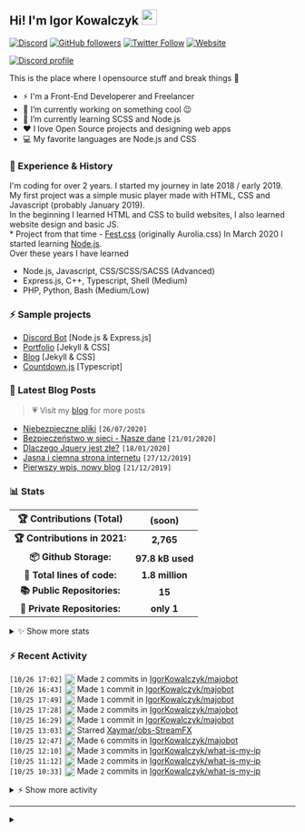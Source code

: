 <!-- ## Hi! I'm Igor Kowalczyk 🖐️ -->
## Hi! I'm Igor Kowalczyk <img src="https://raw.githubusercontent.com/igorkowalczyk/igorkowalczyk/master/src/images/wave.gif" width="27px">
[![Discord](https://img.shields.io/discord/666599184844980224?color=333&label=Chat&logo=discord&logoColor=fff&style=flat-square)](https://discord.gg/bVNNHuQ)
[![GitHub followers](https://img.shields.io/github/followers/igorkowalczyk?color=333&label=Follow&logo=github&logoColor=fff&style=flat-square)](https://github.com/IgorKowalczyk?tab=followers)
[![Twitter Follow](https://img.shields.io/twitter/follow/majonezexe?color=333&label=Follow&logo=twitter&logoColor=fff&style=flat-square)](https://twitter.com/majonezexe)
[![Website](https://img.shields.io/website?down_color=333&down_message=off&label=Website&logo=firefox&logoColor=fff&style=flat-square&up_color=333&up_message=up&url=https%3A%2F%2Figorkowalczyk.github.io)](https://igorkowalczyk.github.io)

[![Discord profile](https://discord.c99.nl/widget/theme-3/440200028292907048.png)](https://discord.com/users/440200028292907048)

This is the place where I opensource stuff and break things :rofl:

- ⚡  I'm a Front-End Developerer and Freelancer
- 🔭 I’m currently working on something cool :wink:
- 🌱 I’m currently learning SCSS and Node.js
- ❤️ I love Open Source projects and designing web apps
- 💻 My favorite languages are Node.js and CSS

### 💪 Experience & History
I'm coding for over 2 years. I started my journey in late 2018 / early 2019.<br>
My first project was a simple music player made with HTML, CSS and Javascript (probably January 2019).<br>
In the beginning I learned HTML and CSS to build websites, I also learned website design and basic JS.<br>
\* Project from that time - [Fest.css](https://github.com/igorkowalczyk/fest) (originally Aurolia.css)
In March 2020 I started learning [Node.js](https://nodejs.org).<br>
Over these years I have learned
 * Node.js, Javascript, CSS/SCSS/SACSS (Advanced)
 * Express.js, C++, Typescript, Shell (Medium)
 * PHP, Python, Bash (Medium/Low)

### ⚡ Sample projects

* [Discord Bot](https://github.com/igorkowalczyk/majobot) [Node.js & Express.js]
* [Portfolio](https://igorkowalczyk.github.io) [Jekyll & CSS] 
* [Blog](https://igorkowalczyk.github.io/blog) [Jekyll & CSS] 
* [Countdown.js](https://igorkowalczyk.github.io/countdown) [Typescript] 

### 📕 Latest Blog Posts
> 💗 Visit my [blog](https://igorkowalczyk.github.io/blog) for more posts
<!-- START_SECTION:feed -->
   - [Niebezpieczne pliki](https://igorkowalczyk.github.io/blog/internet/2020/07/27/Niebezpieczne-pliki) `[26/07/2020]`
- [Bezpieczeństwo w sieci - Nasze dane](https://igorkowalczyk.github.io/blog/internet/2020/01/22/Bezpiecze%C5%84stwo-w-sieci-nasze-dane) `[21/01/2020]`
- [Dlaczego Jquery jest złe?](https://igorkowalczyk.github.io/blog/internet/programowanie/javascript/2020/01/19/Dlaczego-Jquery-jest-z%C5%82e) `[18/01/2020]`
- [Jasna i ciemna strona internetu](https://igorkowalczyk.github.io/blog/internet/2019/12/28/Jasna-i-ciemna-strona-internetu) `[27/12/2019]`
- [Pierwszy wpis, nowy blog](https://igorkowalczyk.github.io/blog/offtop/2019/12/22/Pierwszy-wpis,-nowy-blog) `[21/12/2019]`
<!-- Posts last updated on Thu Oct 28 2021 04:45:20 GMT+0000 (Coordinated Universal Time) -->
   <!-- END_SECTION:feed -->

### 📊 Stats

<!--START_SECTION:waka-->
 | 🏆 Contributions (Total) | (soon) |
|:-:|:-:|
| **🏆 Contributions in 2021:** | **2,765**|
| **📦 Github Storage:** | **97.8 kB used**|
| **📝 Total lines of code:** | **1.8 million**|
| **📚 Public Repositories:** | **15** |
| **🔑 Private Repositories:** | **only 1** |
<details><summary>✨ Show more stats</summary>

#### 🌞 I work most during day 

```text
🌞 Morning    164 commits    ████░░░░░░░░░░░░░░░░░░░░░   15.89% 
🌆 Daytime    519 commits    ████████████░░░░░░░░░░░░░   50.29% 
🌃 Evening    336 commits    ████████░░░░░░░░░░░░░░░░░   32.56% 
🌙 Night      13 commits     ░░░░░░░░░░░░░░░░░░░░░░░░░   1.26%
```
#### 📅 I'm most productive on Tuesday 

```text
Monday       143 commits    ███░░░░░░░░░░░░░░░░░░░░░░   13.86% 
Tuesday      199 commits    ████░░░░░░░░░░░░░░░░░░░░░   19.28% 
Wednesday    197 commits    ████░░░░░░░░░░░░░░░░░░░░░   19.09% 
Thursday     121 commits    ███░░░░░░░░░░░░░░░░░░░░░░   11.72% 
Friday       141 commits    ███░░░░░░░░░░░░░░░░░░░░░░   13.66% 
Saturday     135 commits    ███░░░░░░░░░░░░░░░░░░░░░░   13.08% 
Sunday       96 commits     ██░░░░░░░░░░░░░░░░░░░░░░░   9.3%
```


#### 📊 Weekly work stats 

```text
💬 Programming Languages: 
JavaScript               1 hr 27 mins        █████████████████████░░░░   83.6% 
Markdown                 8 mins              ██░░░░░░░░░░░░░░░░░░░░░░░   8.08% 
Bash                     4 mins              █░░░░░░░░░░░░░░░░░░░░░░░░   4.05% 
JSON                     2 mins              ░░░░░░░░░░░░░░░░░░░░░░░░░   2.56% 
Other                    1 min               ░░░░░░░░░░░░░░░░░░░░░░░░░   1.53%

💻 Operating System: 
Linux                    1 hr 44 mins        █████████████████████████   100.0%
```

</details>

<!-- Wakatime stats generated at 2021-10-28 04:17:49.923447 -->
<!--END_SECTION:waka-->

### :zap: Recent Activity
<!--START_SECTION:activity-->
`[10/26 17:02]` <a href="https://github.com/igorkowalczyk" title="📝"><img alt="📝" src="https://github.com/igorkowalczykbot/github-activity/raw/master/icons/commit.png" align="top" height="18"></a> Made `2` commits in [IgorKowalczyk/majobot](https://github.com/IgorKowalczyk/majobot)  
`[10/26 16:43]` <a href="https://github.com/igorkowalczyk" title="📝"><img alt="📝" src="https://github.com/igorkowalczykbot/github-activity/raw/master/icons/commit.png" align="top" height="18"></a> Made `1` commit in [IgorKowalczyk/majobot](https://github.com/IgorKowalczyk/majobot)  
`[10/25 17:49]` <a href="https://github.com/igorkowalczyk" title="📝"><img alt="📝" src="https://github.com/igorkowalczykbot/github-activity/raw/master/icons/commit.png" align="top" height="18"></a> Made `1` commit in [IgorKowalczyk/majobot](https://github.com/IgorKowalczyk/majobot)  
`[10/25 17:28]` <a href="https://github.com/igorkowalczyk" title="📝"><img alt="📝" src="https://github.com/igorkowalczykbot/github-activity/raw/master/icons/commit.png" align="top" height="18"></a> Made `2` commits in [IgorKowalczyk/majobot](https://github.com/IgorKowalczyk/majobot)  
`[10/25 16:29]` <a href="https://github.com/igorkowalczyk" title="📝"><img alt="📝" src="https://github.com/igorkowalczykbot/github-activity/raw/master/icons/commit.png" align="top" height="18"></a> Made `1` commit in [IgorKowalczyk/majobot](https://github.com/IgorKowalczyk/majobot)  
`[10/25 13:03]` <a href="https://github.com/igorkowalczyk" title="⭐"><img alt="⭐" src="https://github.com/igorkowalczykbot/github-activity/raw/master/icons/star.png" align="top" height="18"></a> Starred [Xaymar/obs-StreamFX](https://github.com/Xaymar/obs-StreamFX)  
`[10/25 12:47]` <a href="https://github.com/igorkowalczyk" title="📝"><img alt="📝" src="https://github.com/igorkowalczykbot/github-activity/raw/master/icons/commit.png" align="top" height="18"></a> Made `6` commits in [IgorKowalczyk/majobot](https://github.com/IgorKowalczyk/majobot)  
`[10/25 12:10]` <a href="https://github.com/igorkowalczyk" title="📝"><img alt="📝" src="https://github.com/igorkowalczykbot/github-activity/raw/master/icons/commit.png" align="top" height="18"></a> Made `3` commits in [IgorKowalczyk/what-is-my-ip](https://github.com/IgorKowalczyk/what-is-my-ip)  
`[10/25 11:12]` <a href="https://github.com/igorkowalczyk" title="📝"><img alt="📝" src="https://github.com/igorkowalczykbot/github-activity/raw/master/icons/commit.png" align="top" height="18"></a> Made `2` commits in [IgorKowalczyk/what-is-my-ip](https://github.com/IgorKowalczyk/what-is-my-ip)  
`[10/25 10:33]` <a href="https://github.com/igorkowalczyk" title="📝"><img alt="📝" src="https://github.com/igorkowalczykbot/github-activity/raw/master/icons/commit.png" align="top" height="18"></a> Made `2` commits in [IgorKowalczyk/what-is-my-ip](https://github.com/IgorKowalczyk/what-is-my-ip)  

<details><summary>⚡ Show more activity</summary>

`[10/24 16:48]` <a href="https://github.com/igorkowalczyk" title="📝"><img alt="📝" src="https://github.com/igorkowalczykbot/github-activity/raw/master/icons/commit.png" align="top" height="18"></a> Made `6` commits in [IgorKowalczyk/majobot](https://github.com/IgorKowalczyk/majobot)  
`[10/24 14:22]` <a href="https://github.com/igorkowalczyk" title="❌"><img alt="❌" src="https://github.com/igorkowalczykbot/github-activity/raw/master/icons/pr-close.png" align="top" height="18"></a> Closed PR [`#506`](https://github.com//IgorKowalczyk/blog/pull/506 'New comment by РКО') in [IgorKowalczyk/blog](https://github.com/IgorKowalczyk/blog)  
`[10/24 14:22]` <a href="https://github.com/igorkowalczyk" title="❌"><img alt="❌" src="https://github.com/igorkowalczykbot/github-activity/raw/master/icons/pr-close.png" align="top" height="18"></a> Closed PR [`#505`](https://github.com//IgorKowalczyk/blog/pull/505 'New comment by top-kreditka.ru') in [IgorKowalczyk/blog](https://github.com/IgorKowalczyk/blog)  
`[10/24 14:22]` <a href="https://github.com/igorkowalczyk" title="❌"><img alt="❌" src="https://github.com/igorkowalczykbot/github-activity/raw/master/icons/pr-close.png" align="top" height="18"></a> Closed PR [`#504`](https://github.com//IgorKowalczyk/blog/pull/504 'New comment by top-kreditka.ru') in [IgorKowalczyk/blog](https://github.com/IgorKowalczyk/blog)  
`[10/24 14:22]` <a href="https://github.com/igorkowalczyk" title="❌"><img alt="❌" src="https://github.com/igorkowalczykbot/github-activity/raw/master/icons/pr-close.png" align="top" height="18"></a> Closed PR [`#503`](https://github.com//IgorKowalczyk/blog/pull/503 'New comment by top-kreditka.ru') in [IgorKowalczyk/blog](https://github.com/IgorKowalczyk/blog)  
`[10/24 14:22]` <a href="https://github.com/igorkowalczyk" title="❌"><img alt="❌" src="https://github.com/igorkowalczykbot/github-activity/raw/master/icons/pr-close.png" align="top" height="18"></a> Closed PR [`#502`](https://github.com//IgorKowalczyk/blog/pull/502 'New comment by rostov-ldpr.ru') in [IgorKowalczyk/blog](https://github.com/IgorKowalczyk/blog)  
`[10/24 14:22]` <a href="https://github.com/igorkowalczyk" title="❌"><img alt="❌" src="https://github.com/igorkowalczykbot/github-activity/raw/master/icons/pr-close.png" align="top" height="18"></a> Closed PR [`#501`](https://github.com//IgorKowalczyk/blog/pull/501 'New comment by de-corp.ru') in [IgorKowalczyk/blog](https://github.com/IgorKowalczyk/blog)  
`[10/24 14:22]` <a href="https://github.com/igorkowalczyk" title="❌"><img alt="❌" src="https://github.com/igorkowalczykbot/github-activity/raw/master/icons/pr-close.png" align="top" height="18"></a> Closed PR [`#500`](https://github.com//IgorKowalczyk/blog/pull/500 'New comment by de-corp.ru') in [IgorKowalczyk/blog](https://github.com/IgorKowalczyk/blog)  
`[10/24 14:22]` <a href="https://github.com/igorkowalczyk" title="❌"><img alt="❌" src="https://github.com/igorkowalczykbot/github-activity/raw/master/icons/pr-close.png" align="top" height="18"></a> Closed PR [`#499`](https://github.com//IgorKowalczyk/blog/pull/499 'New comment by de-corp.ru') in [IgorKowalczyk/blog](https://github.com/IgorKowalczyk/blog)  
`[10/24 14:19]` <a href="https://github.com/igorkowalczyk" title="📝"><img alt="📝" src="https://github.com/igorkowalczykbot/github-activity/raw/master/icons/commit.png" align="top" height="18"></a> Made `7` commits in [IgorKowalczyk/what-is-my-ip](https://github.com/IgorKowalczyk/what-is-my-ip)  
`[10/24 13:52]` <a href="https://github.com/igorkowalczyk" title="⭐"><img alt="⭐" src="https://github.com/igorkowalczykbot/github-activity/raw/master/icons/star.png" align="top" height="18"></a> Starred <span title="Private Repo">`🔒IgorKowalczyk/what-is-my-ip`</span>  
`[10/24 13:50]` <a href="https://github.com/igorkowalczyk" title="📝"><img alt="📝" src="https://github.com/igorkowalczykbot/github-activity/raw/master/icons/commit.png" align="top" height="18"></a> Made `2` commits in <span title="Private Repo">`🔒IgorKowalczyk/what-is-my-ip`</span>  
`[10/24 13:37]` <a href="https://github.com/igorkowalczyk" title="📝"><img alt="📝" src="https://github.com/igorkowalczykbot/github-activity/raw/master/icons/commit.png" align="top" height="18"></a> Made `1` commit in <span title="Private Repo">`🔒IgorKowalczyk/what-is-my-ip`</span>  
`[10/24 11:56]` <a href="https://github.com/igorkowalczyk" title="📝"><img alt="📝" src="https://github.com/igorkowalczykbot/github-activity/raw/master/icons/commit.png" align="top" height="18"></a> Made `1` commit in <span title="Private Repo">`🔒IgorKowalczyk/what-is-my-ip`</span>  

</details>
<!--END_SECTION:activity-->

---

<details>
 <summary> </summary>
 <h5>The cake is a lie 🍰❤️</h5>
 <a href="https://igorkowalczyk.github.io"><img src="https://komarev.com/ghpvc/?username=igorkowalczyk&style=flat-square&color=333333&label=Github+profile+views" alt="Github profile views"></a>
</details>
